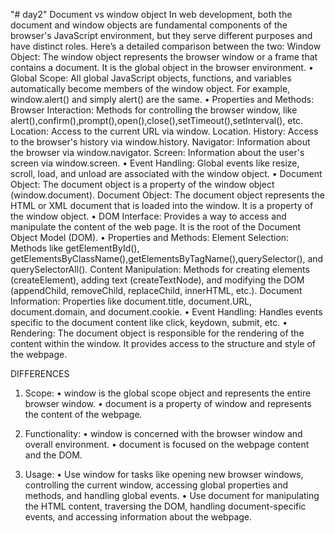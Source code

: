 ﻿"# day2" 
                        Document vs window object
In web development, both the document and window objects are fundamental components of the browser's JavaScript environment, but they serve different purposes and have distinct roles. Here’s a detailed comparison between the two:
Window Object: The window object represents the browser window or a frame that contains a document. It is the global object in the browser environment.
•	Global Scope: All global JavaScript objects, functions, and variables automatically become members of the window object. For example, window.alert() and simply alert() are the same.
•	Properties and Methods:
                Browser Interaction: Methods for controlling the browser window, like alert(),confirm(),prompt(),open(),close(),setTimeout(),setInterval(), etc.
               Location: Access to the current URL via window. Location.
               History: Access to the browser's history via window.history.
               Navigator: Information about the browser via window.navigator.
               Screen: Information about the user's screen via window.screen.
•	Event Handling: Global events like resize, scroll, load, and unload are associated with the window object.
•	Document Object: The document object is a property of the window object (window.document).
 Document Object: The document object represents the HTML or XML document that is loaded into the window. It is a property of the window object.
•	DOM Interface: Provides a way to access and manipulate the content of the web page. It is the root of the Document Object Model (DOM).
•	Properties and Methods:
             Element Selection: Methods like getElementById(),      getElementsByClassName(),getElementsByTagName(),querySelector(), and querySelectorAll().
             Content Manipulation: Methods for creating elements (createElement), adding text (createTextNode), and modifying the DOM (appendChild, removeChild, replaceChild, innerHTML, etc.).
             Document Information: Properties like document.title, document.URL, document.domain, and document.cookie.
•	Event Handling: Handles events specific to the document content like click, keydown, submit, etc.
•	Rendering: The document object is responsible for the rendering of the content within the window. It provides access to the structure and style of the webpage.

 DIFFERENCES

1. Scope:
•	window is the global scope object and represents the entire browser window.
•	document is a property of window and represents the content of the webpage.

2. Functionality:
•	window is concerned with the browser window and overall environment.
•	document is focused on the webpage content and the DOM.

3. Usage:
•	Use window for tasks like opening new browser windows, controlling the current window, accessing global properties and methods, and handling global events.
•	Use document for manipulating the HTML content, traversing the DOM, handling document-specific events, and accessing information about the webpage.


